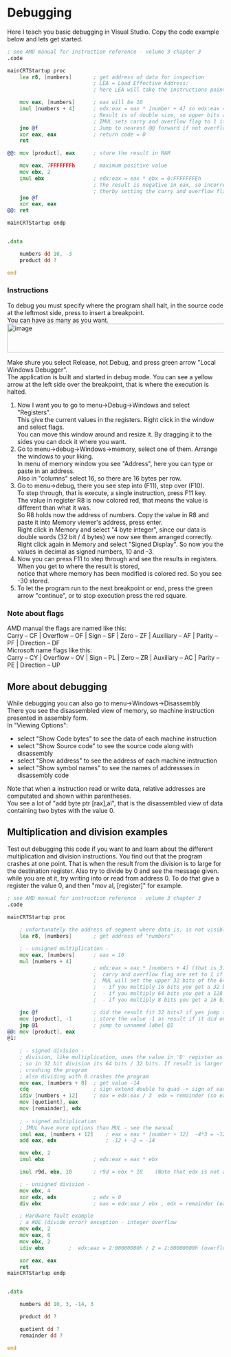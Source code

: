 # Debugging
Here I teach you basic debugging in Visual Studio. Copy the code example below and lets get started. <br>
```asm
; see AMD manual for instruction reference - volume 3 chapter 3
.code

mainCRTStartup proc
	lea r8, [numbers]		; get address of data for inspection
							; LEA = Load Effective Address:
							; here LEA will take the instructions pointer and add it with the offset to "numbers"

	mov eax, [numbers]		; eax will be 10
	imul [numbers + 4]		; edx:eax = eax * [number + 4] so edx:eax = eax * -3
							; Result is of double size, so upper bits are in stored in 'D' register
							; IMUL sets carry and overflow flag to 1 if the result overflowed
	jno @f					; Jump to nearest @@ forward if not overflow 
	xor eax, eax			; return code = 0
	ret

@@:	mov [product], eax		; store the result in RAM

	mov eax, 7FFFFFFFh		; maximum positive value
	mov ebx, 2
	imul ebx				; edx:eax = eax * ebx = 0:FFFFFFFEh
							; The result is negative in eax, so incorrect
							; therby setting the carry and overflow flags to 1
	jno @f
	xor eax, eax	
@@:	ret

mainCRTStartup endp


.data

	numbers dd 10, -3
	product dd ?

end
```

### Instructions
To debug you must specify where the program shall halt, in the source code at the leftmost side, press to insert a breakpoint. <br>
You can have as many as you want. <br>
<img width="662" height="67" alt="image" src="https://github.com/user-attachments/assets/2bc0559d-bc6b-4217-a960-241e80fb29af" /> <br>

Make shure you select Release, not Debug, and press green arrow "Local Windows Debugger". <br>
The application is built and started in debug mode. You can see a yellow arrow at the left side over the breakpoint, that is where the execution is halted. <br>
1. Now I want you to go to menu->Debug->Windows and select "Registers". <br>
   This give the current values in the registers. Right click in the window and select flags. <br>
   You can move this window around and resize it. By dragging it to the sides you can dock it where you want. <br>
2. Go to menu->debug->Windows->memory, select one of them. Arrange the windows to your liking. <br>
   In menu of memory window you see "Address", here you can type or paste in an address.<br>
   Also in "columns" select 16, so there are 16 bytes per row.<br>
3. Go to menu->debug, there you see step into (F11), step over (F10).<br>
  To step through, that is execute, a single instruction, press F11 key. <br>
  The value in register R8 is now colored red, that means the value is different than what it was. <br>
  So R8 holds now the address of numbers. Copy the value in R8 and paste it into Memory viewer's address, press enter. <br>
  Right click in Memory and select "4 byte integer", since our data is double words (32 bit / 4 bytes) we now see them arranged correctly. <br>
  Right click again in Memory and select "Signed Display". So now you the values in decimal as signed numbers, 10 and -3. <br>
4. Now you can press F11 to step through and see the results in registers. When you get to where the result is stored, <br>
   notice that where memory has been modified is colored red. So you see -30 stored.
5. To let the program run to the next breakpoint or end, press the green arrow "continue", or to stop execution press the red square. <br>
  
### Note about flags
AMD manual the flags are named like this: <br>
Carry – CF | Overflow – OF | Sign – SF | Zero – ZF | Auxiliary – AF | Parity – PF | Direction – DF <br>
Microsoft name flags like this:	<br>
Carry – CY | Overflow – OV | Sign – PL | Zero – ZR | Auxiliary – AC | Parity – PE | Direction – UP

## More about debugging
While debugging you can also go to menu->Windows->Disassembly <br>
There you see the disassembled view of memory, so machine instruction presented in assembly form. <br>
In "Viewing Options":<br>
- select "Show Code bytes" to see the data of each machine instruction
- select "Show Source code" to see the source code along with disassembly
- select "Show address" to see the address of each machine instruction
- select "Show symbol names" to see the names of addressses in disassembly code

Note that when a instruction read or write data, relative addresses are computated and shown within parentheses. <br>
You see a lot of "add byte ptr [rax],al", that is the disassembled view of data containing two bytes with the value 0.

## Multiplication and division examples
Test out debugging this code if you want to and learn about the different multiplication and division instructions.
You find out that the program crashes at one point. That is when the result from the division is to large for the
destination register. Also try to divide by 0 and see the message given. while you are at it, try writing into or read from address 0.
To do that give a register the value 0, and then "mov al, [register]" for example.

```asm
; see AMD manual for instruction reference - volume 3 chapter 3
.code

mainCRTStartup proc
	
	; unfortunately the address of segment where data is, is not visible
	lea r8, [numbers]		; get address of "numbers"

	; - unsigned multiplication -
	mov eax, [numbers]		; eax = 10
	mul [numbers + 4]		
							; edx:eax = eax * [numbers + 4] (that is 3)
							;  carry and overflow flag are set to 1 if the result did not fit 32 bits
							;  MUL will set the upper 32 bits of the 64 bit result in edx
							;  - if you multiply 16 bits you get a 32 bit answer -> dx:ax
							;  - if you multiply 64 bits you get a 128 bits answer -> rdx:rax
							;  - if you multiply 8 bits you get a 16 bit answer in ax

	jnc @f					; did the result fit 32 bits? if yes jump to nearest @@ forward
	mov [product], -1		; store the value -1 as result if it did overflow
	jmp @1					; jump to unnamed label @1
@@: mov [product], eax
@1:
	
	; - signed division -
	; division, like multiplication, uses the value in 'D' register as the upper bits for the value
	; so in 32 bit division its 64 bits / 32 bits. If result is larger than 32 bits a integer overflow exception occures
	; crashing the program
	; also dividing with 0 crashes the program
	mov eax, [numbers + 8]	; get value -14
	cdq						; sign extend double to quad -> sign of eax is extended into edx
	idiv [numbers + 12]		; eax = edx:eax / 3  edx = remainder (so eax will be -4 and edx = -2 )
	mov [quotient], eax
	mov [remainder], edx
	
	; - signed multiplication
	; IMUL have more options than MUL - see the manual
	imul eax, [numbers + 12]	; eax = eax * [number + 12]  -4*3 = -12  (Note that edx is not affected in this case)
	add eax, edx				; -12 + -2 = -14

	mov ebx, 2
	imul ebx				; edx:eax = eax * ebx

	imul r9d, ebx, 10		; r9d = ebx * 10	(Note that edx is not affected in this case)

	; - unsigned division -
	mov ebx, 4
	xor edx, edx			; edx = 0
	div ebx					; eax = edx:eax / ebx , edx = remainder (eax = 3 edx = 2)

	; Hardware fault example
	; a #DE (divide error) exception - integer overflow
	mov edx, 2
	mov eax, 0
	mov ebx, 2
	idiv ebx		;  edx:eax = 2:00000000h / 2 = 1:00000000h (overflow as edx > 0)

	xor eax, eax
	ret
mainCRTStartup endp


.data

	numbers dd 10, 3, -14, 3

	product dd ?

	quotient dd ?
	remainder dd ?

end
```

